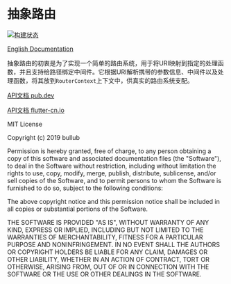 # 抽象路由

[![构建状态](https://travis-ci.org/dart-router/abstract-router.svg?branch=master)](https://travis-ci.org/dart-router/abstract-router)

[English Documentation](./README.md)

抽象路由的初衷是为了实现一个简单的路由系统，用于将URI映射到指定的处理函数，并且支持给路径绑定中间件。它根据URI解析携带的参数信息、中间件以及处理函数，将其放到`RouterContext`上下文中，供真实的路由系统支配。

[API文档 pub.dev](https://pub.dev/documentation/abstract_router/latest/)

[API文档 flutter-cn.io](https://pub.flutter-io.cn/documentation/abstract_router/latest/)

MIT License

Copyright (c) 2019 bullub

Permission is hereby granted, free of charge, to any person obtaining a copy
of this software and associated documentation files (the "Software"), to deal
in the Software without restriction, including without limitation the rights
to use, copy, modify, merge, publish, distribute, sublicense, and/or sell
copies of the Software, and to permit persons to whom the Software is
furnished to do so, subject to the following conditions:

The above copyright notice and this permission notice shall be included in all
copies or substantial portions of the Software.

THE SOFTWARE IS PROVIDED "AS IS", WITHOUT WARRANTY OF ANY KIND, EXPRESS OR
IMPLIED, INCLUDING BUT NOT LIMITED TO THE WARRANTIES OF MERCHANTABILITY,
FITNESS FOR A PARTICULAR PURPOSE AND NONINFRINGEMENT. IN NO EVENT SHALL THE
AUTHORS OR COPYRIGHT HOLDERS BE LIABLE FOR ANY CLAIM, DAMAGES OR OTHER
LIABILITY, WHETHER IN AN ACTION OF CONTRACT, TORT OR OTHERWISE, ARISING FROM,
OUT OF OR IN CONNECTION WITH THE SOFTWARE OR THE USE OR OTHER DEALINGS IN THE
SOFTWARE.
